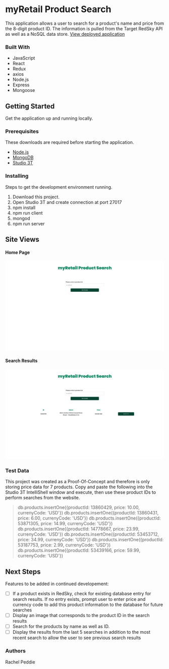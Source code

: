 # myRetail Product Search
This application allows a user to search for a product's name and price from the 8-digit product ID.  The information is pulled from the Target RedSky API as well as a NoSQL data store.  [View deployed application](https://infinite-hollows-17061.herokuapp.com/)

### Built With
+ JavaScript
+ React
+ Redux
+ axios
+ Node.js
+ Express
+ Mongoose

## Getting Started
Get the application up and running locally.

### Prerequisites
These downloads are required before starting the application.

+ [ Node.js ](https://nodejs.org/en/)
+ [ MongoDB ](https://docs.mongodb.com/)
+ [ Studio 3T ](https://studio3t.com/download/)

### Installing
Steps to get the development environment running.

1. Download this project.
2. Open Studio 3T and create connection at port 27017
3. npm install
4. npm run client
5. mongod
6. npm run server

## Site Views
#### Home Page
![myRetail Product Search Home Page](./img/myRetail-home-page.png "Home Page")
#### Search Results
![myRetail Product Search Results](./img/myRetail-search-results.png "Search Results")

### Test Data
This project was created as a Proof-Of-Concept and therefore is only storing price data for 7 products.  Copy and paste the following into the Studio 3T IntelliShell window and execute, then use these product IDs to perform searches from the website.
> db.products.insertOne({productId: 13860429, price: 10.00, currenyCode: 'USD'})
> db.products.insertOne({productId: 13860431, price: 6.00, currenyCode: 'USD'})
> db.products.insertOne({productId: 53871305, price: 14.99, currenyCode: 'USD'})
> db.products.insertOne({productId: 14778667, price: 23.99, currenyCode: 'USD'})
> db.products.insertOne({productId: 53453712, price: 34.99, currenyCode: 'USD'})
> db.products.insertOne({productId: 53187753, price: 2.99, currenyCode: 'USD'})
> db.products.insertOne({productId: 53439166, price: 59.99, currenyCode: 'USD'})

## Next Steps
Features to be added in continued developement:
+ [ ] If a product exists in RedSky, check for existing database entry for search results. If no entry exists, prompt user to enter price and currency code to add this product information to the database for future searches
+ [ ] Display an image that corresponds to the product ID in the search results
+ [ ] Search for the products by name as well as ID.
+ [ ] Display the results from the last 5 searches in addition to the most recent search to allow the user to see previous search results

### Authors
Rachel Peddie